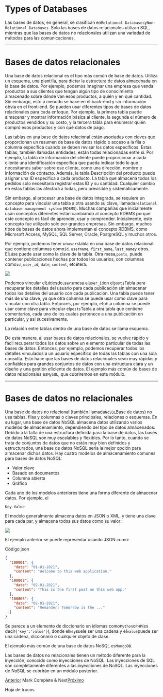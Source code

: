# Types of Databases

Las bases de datos, en general, se clasifican en`Relational Databases`y`Non-Relational Databases`. Solo las bases de datos relacionales utilizan SQL, mientras que las bases de datos no relacionales utilizan una variedad de métodos para las comunicaciones.

---

# **Bases de datos relacionales**

Una base de datos relacional es el tipo más común de base de datos. Utiliza un esquema, una plantilla, para dictar la estructura de datos almacenada en la base de datos. Por ejemplo, podemos imaginar una empresa que venda productos a sus clientes que tengan algún tipo de conocimiento almacenado sobre dónde van esos productos, a quién y en qué cantidad. Sin embargo, esto a menudo se hace en el back-end y sin información obvia en el front-end. Se pueden usar diferentes tipos de bases de datos relacionales para cada enfoque. Por ejemplo, la primera tabla puede almacenar y mostrar información básica al cliente, la segunda el número de productos vendidos y su costo, y la tercera tabla para enumerar quién compró esos productos y con qué datos de pago.

Las tablas en una base de datos relacional están asociadas con claves que proporcionan un resumen de base de datos rápido o acceso a la fila o columna específica cuando se deben revisar los datos específicos. Estas tablas, también llamadas entidades, están todas relacionadas entre sí. Por ejemplo, la tabla de información del cliente puede proporcionar a cada cliente una identificación específica que pueda indicar todo lo que necesitamos saber sobre ese cliente, como una dirección, nombre e información de contacto. Además, la tabla Descripción del producto puede asignar una ID específica a cada producto. La tabla que almacena todos los pedidos solo necesitaría registrar estas ID y su cantidad. Cualquier cambio en estas tablas las afectará a todas, pero previsible y sistemáticamente.

Sin embargo, al procesar una base de datos integrada, se requiere un concepto para vincular una tabla a otra usando su clave, llamada`relational database management system` (`RDBMS`). Muchas compañías que inicialmente usan conceptos diferentes están cambiando al concepto RDBMS porque este concepto es fácil de aprender, usar y comprender. Inicialmente, este concepto fue utilizado solo por grandes empresas. Sin embargo, muchos tipos de bases de datos ahora implementan el concepto RDBMS, como Microsoft Access, MySQL, SQL Server, Oracle, PostgreSQL y muchos otros.

Por ejemplo, podemos tener un`users`tabla en una base de datos relacional que contiene columnas como`id`, `username`, `first_name`, `last_name`y otros. El`id`se puede usar como la clave de la tabla. Otra mesa,`posts`, puede contener publicaciones hechas por todos los usuarios, con columnas como`id`, `user_id`, `date`, `content`, etcétera.

![](https://academy.hackthebox.com/storage/modules/75/web_apps_relational_db.jpg)

Podemos vincular el`id`desde`users`mesa al`user_id`en el`posts`Tabla para recuperar los detalles del usuario para cada publicación sin almacenar todos los detalles del usuario con cada publicación. Una tabla puede tener más de una clave, ya que otra columna se puede usar como clave para vincular con otra tabla. Entonces, por ejemplo, el`id`La columna se puede usar como clave para vincular el`posts`Tabla a otra tabla que contiene comentarios, cada uno de los cuales pertenece a una publicación en particular, y así sucesivamente.

La relación entre tablas dentro de una base de datos se llama esquema.

De esta manera, al usar bases de datos relacionales, se vuelve rápido y fácil recuperar todos los datos sobre un elemento particular de todas las bases de datos. Entonces, por ejemplo, podemos recuperar todos los detalles vinculados a un usuario específico de todas las tablas con una sola consulta. Esto hace que las bases de datos relacionales sean muy rápidas y confiables para grandes conjuntos de datos con una estructura clara y un diseño y una gestión eficiente de datos. El ejemplo más común de bases de datos relacionales es`MySQL`, que cubriremos en este módulo.

---

# **Bases de datos no relacionales**

Una base de datos no relacional (también llamada`NoSQL`Base de datos) no usa tablas, filas y columnas o claves principales, relaciones o esquemas. En su lugar, una base de datos NoSQL almacena datos utilizando varios modelos de almacenamiento, dependiendo del tipo de datos almacenados. Debido a la falta de una estructura definida para la base de datos, las bases de datos NoSQL son muy escalables y flexibles. Por lo tanto, cuando se trata de conjuntos de datos que no están muy bien definidos y estructurados, una base de datos NoSQL sería la mejor opción para almacenar dichos datos. Hay cuatro modelos de almacenamiento comunes para bases de datos NoSQL:

- Valor clave
- Basado en documentos
- Columna abierta
- Gráfico

Cada uno de los modelos anteriores tiene una forma diferente de almacenar datos. Por ejemplo, el

```
Key-Value
```

El modelo generalmente almacena datos en JSON o XML, y tiene una clave para cada par, y almacena todos sus datos como su valor:

![](https://academy.hackthebox.com/storage/modules/75/web_apps_non-relational_db.jpg)

El ejemplo anterior se puede representar usando JSON como:

Código:json

```json
{
  "100001": {
    "date": "01-01-2021",
    "content": "Welcome to this web application."
  },
  "100002": {
    "date": "02-01-2021",
    "content": "This is the first post on this web app."
  },
  "100003": {
    "date": "02-01-2021",
    "content": "Reminder: Tomorrow is the ..."
  }
}

```

Se parece a un elemento de diccionario en idiomas como`Python`o`PHP`(es decir`{'key':'value'}`), donde el`key`suele ser una cadena y el`value`puede ser una cadena, diccionario o cualquier objeto de clase.

El ejemplo más común de una base de datos NoSQL es`MongoDB`.

Las bases de datos no relacionales tienen un método diferente para la inyección, conocido como inyecciones de NoSQL. Las inyecciones de SQL son completamente diferentes a las inyecciones de NoSQL. Las inyecciones de NoSQL se cubrirán en un módulo posterior.

[Anterior](https://academy.hackthebox.com/module/33/section/178) Mark Complete & Next[Próximo](https://academy.hackthebox.com/module/33/section/183)

Hoja de trucos